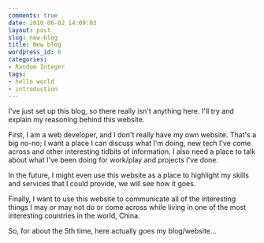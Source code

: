 ```yaml
---
comments: true
date: 2010-06-02 14:09:03
layout: post
slug: new-blog
title: New blog
wordpress_id: 6
categories:
- Random Integer
tags:
- hello world
- introduction
---
```


I've just set up this blog, so there really isn't anything here. I'll try and explain my reasoning behind this website.

First, I am a web developer, and I don't really have my own website. That's a big no-no; I want a place I can discuss what I'm doing, new tech I've come across and other interesting tidbits of information. I also need a place to talk about what I've been doing for work/play and projects I've done.

In the future, I might even use this website as a place to highlight my skills and services that I could provide, we will see how it goes.

Finally, I want to use this website to communicate all of the interesting things I may or may not do or come across while living in one of the most interesting countries in the world, China.

So, for about the 5th time, here actually goes my blog/website...
